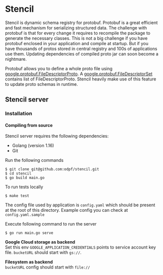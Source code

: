 # Stencil

Stencil is dynamic schema registry for protobuf. Protobuf is a great efficient and fast mechanism for serializing structured data. The challenge with protobuf is that for every change it requires to recompile the package to generate the necessary classes. This is not a big challenge if you have protobuf enclosed in your application and compile at startup. But if you have thousands of protos stored in central registry and 100s of applications use them. Updating dependencies of compiled proto jar can soon become a nightmare.

Protobuf allows you to define a whole proto file using [google.protobuf.FileDescriptorProto](https://github.com/protocolbuffers/protobuf/blob/master/src/google/protobuf/descriptor.proto#L62). A [google.protobuf.FileDescriptorSet](https://github.com/protocolbuffers/protobuf/blob/master/src/google/protobuf/descriptor.proto#L57) contains list of FileDescriptorProto. Stencil heavily make use of this feature to update proto schemas in runtime.


## Stencil server

### Installation

#### Compiling from source

Stencil server requires the following dependencies:

* Golang (version 1.16)
* Git


Run the following commands

```
$ git clone git@github.com:odpf/stencil.git
$ cd stencil
$ go build main.go
```

To run tests locally

```
$ make test
```


The config file used by application is `config.yaml` which should be present at the root of this directory. Example config you can check at `config.yaml.sample`

Execute following command to run the server
```
$ go run main.go serve
```
**Google Cloud storage as backend**\
  Set this env `GOOGLE_APPLICATION_CREDENTIALS` points to service account key file. `bucketURL` should start with `gs://`.

**Filesystem as backend**\
  `bucketURL` config should start with `file://`
